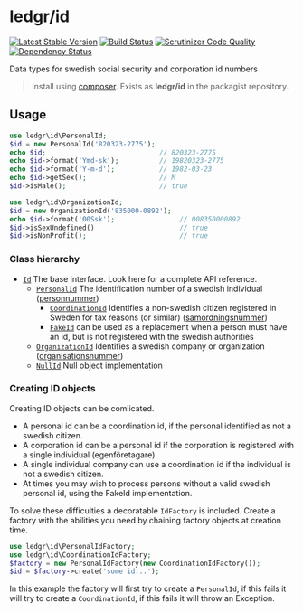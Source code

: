 # ledgr/id

[![Latest Stable Version](https://poser.pugx.org/ledgr/id/v/stable.png)](https://packagist.org/packages/ledgr/id)
[![Build Status](https://travis-ci.org/ledgr/id.png?branch=master)](https://travis-ci.org/ledgr/id)
[![Scrutinizer Code Quality](https://scrutinizer-ci.com/g/ledgr/id/badges/quality-score.png?b=master)](https://scrutinizer-ci.com/g/ledgr/id/?branch=master)
[![Dependency Status](https://gemnasium.com/ledgr/id.png)](https://gemnasium.com/ledgr/id)

Data types for swedish social security and corporation id numbers

> Install using [composer](http://getcomposer.org/). Exists as **ledgr/id** in
> the packagist repository.


Usage
-----

```php
use ledgr\id\PersonalId;
$id = new PersonalId('820323-2775');
echo $id;                            // 820323-2775
echo $id->format('Ymd-sk');          // 19820323-2775
echo $id->format('Y-m-d');           // 1982-03-23
echo $id->getSex();                  // M
$id->isMale();                       // true

use ledgr\id\OrganizationId;
$id = new OrganizationId('835000-0892');
echo $id->format('00Ssk');                // 008350000892
$id->isSexUndefined()                     // true
$id->isNonProfit();                       // true
```

### Class hierarchy

* [`Id`](src/Id.php) The base interface. Look here for a complete API reference.
    - [`PersonalId`](src/PersonalId.php) The identification number of a swedish individual
      ([personnummer](http://sv.wikipedia.org/wiki/Personnummer_i_Sverige))
        + [`CoordinationId`](src/CoordinationId.php) Identifies a non-swedish citizen
          registered in Sweden for tax reasons (or similar) ([samordningsnummer](http://sv.wikipedia.org/wiki/Samordningsnummer#Sverige))
        + [`FakeId`](src/FakeId.php) can be used as a replacement when a person
          must have an id, but is not registered with the swedish authorities
    - [`OrganizationId`](src/OrganizationId.php) Identifies a swedish company or organization
      ([organisationsnummer](http://sv.wikipedia.org/wiki/Organisationsnummer))
    - [`NullId`](src/NullId.php) Null object implementation


### Creating ID objects

Creating ID objects can be comlicated.

* A personal id can be a coordination id, if the personal identified as not a
  swedish citizen.
* A corporation id can be a personal id if the corporation is registered with a
  single individual (egenföretagare).
* A single individual company can use a coordination id if the individual is
  not a swedish citizen.
* At times you may wish to process persons without a valid swedish personal id,
  using the FakeId implementation.

To solve these difficulties a decoratable `IdFactory` is included. Create a factory
with the abilities you need by chaining factory objects at creation time.

```php
use ledgr\id\PersonalIdFactory;
use ledgr\id\CoordinationIdFactory;
$factory = new PersonalIdFactory(new CoordinationIdFactory());
$id = $factory->create('some id...');
```

In this example the factory will first try to create a `PersonalId`, if this fails
it will try to create a `CoordinationId`, if this fails it will throw an Exception.
